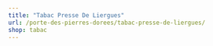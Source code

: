 ```yaml
---
title: "Tabac Presse De Liergues"
url: /porte-des-pierres-dorees/tabac-presse-de-liergues/
shop: tabac
---
```

